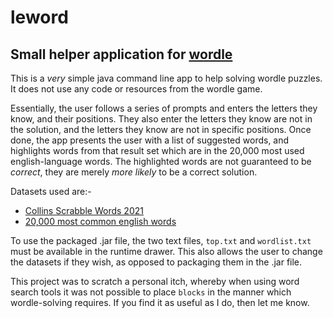 # leword

## Small helper application for [wordle](https://www.powerlanguage.co.uk/wordle/)

This is a _very_ simple java command line app to help solving wordle puzzles. It does not use any code or resources from the wordle game.

Essentially, the user follows a series of prompts and enters the letters they know, and their positions. They also enter the letters they know are not in the solution, and the letters they know are not in specific positions. Once done, the app presents the user with a list of suggested words, and highlights words from that result set which are in the 20,000 most used english-language words. The highlighted words are not guaranteed to be *correct*, they are merely _more likely_ to be a correct solution.

Datasets used are:-

* [Collins Scrabble Words 2021](https://ia903406.us.archive.org/31/items/csw21/CSW21.txt)  
* [20,000 most common english words](https://github.com/first20hours/google-10000-english)

To use the packaged .jar file, the two text files, `top.txt` and `wordlist.txt` must be available in the runtime drawer. This also allows the user to change the datasets if they wish, as opposed to packaging them in the .jar file.

This project was to scratch a personal itch, whereby when using word search tools it was not possible to place `blocks` in the manner which wordle-solving requires. If you find it as useful as I do, then let me know.

